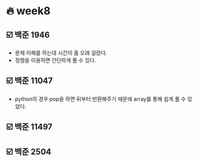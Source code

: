 # :fire: week8

## :ballot_box_with_check: 백준 1946

-   문제 이해를 하는데 시간이 좀 오래 걸렸다.
-   정렬을 이용하면 간단하게 풀 수 있다.

## :ballot_box_with_check: 백준 11047

-   python의 경우 pop을 하면 뒤부터 반환해주기 때문에 array를 통해 쉽게 풀 수 있었다.

## :ballot_box_with_check: 백준 11497

## :ballot_box_with_check: 백준 2504
